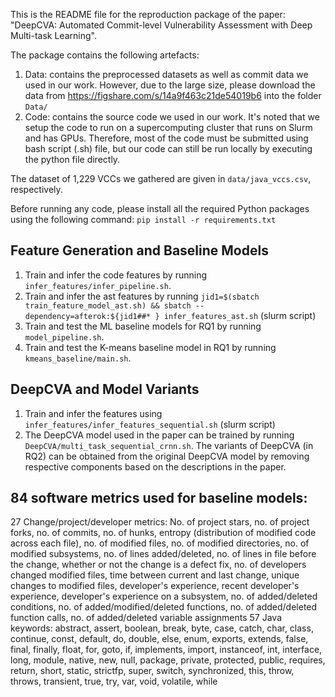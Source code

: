This is the README file for the reproduction package of the paper: "DeepCVA: Automated Commit-level Vulnerability Assessment with Deep Multi-task Learning".

The package contains the following artefacts:
1. Data: contains the preprocessed datasets as well as commit data we used in our work. However, due to the large size, please download the data from https://figshare.com/s/14a9f463c21de54019b6 into the folder `Data/`
2. Code: contains the source code we used in our work. It's noted that we setup the code to run on a supercomputing cluster that runs on Slurm and has GPUs. Therefore, most of the code must be submitted using bash script (.sh) file, but our code can still be run locally by executing the python file directly.

The dataset of 1,229 VCCs we gathered are given in `data/java_vccs.csv`, respectively.

Before running any code, please install all the required Python packages using the following command: `pip install -r requirements.txt`

## Feature Generation and Baseline Models
1. Train and infer the code features by running `infer_features/infer_pipeline.sh`.
2. Train and infer the ast features by running `jid1=$(sbatch train_feature_model_ast.sh) && sbatch --dependency=afterok:${jid1##* } infer_features_ast.sh` (slurm script)
3. Train and test the ML baseline models for RQ1 by running `model_pipeline.sh`.
4. Train and test the K-means baseline model in RQ1 by running `kmeans_baseline/main.sh`.

## DeepCVA and Model Variants
1. Train and infer the features using `infer_features/infer_features_sequential.sh` (slurm script)
2. The DeepCVA model used in the paper can be trained by running `DeepCVA/multi_task_sequential_crnn.sh`. The variants of DeepCVA (in RQ2) can be obtained from the original DeepCVA model by removing respective components based on the descriptions in the paper.

## 84 software metrics used for baseline models:
27 Change/project/developer metrics: No. of project stars, no. of project forks, no. of commits, no. of hunks, entropy (distribution of modified code across each file), no. of modified files, no. of modified directories, no. of modified subsystems, no. of lines added/deleted, no. of lines in file before the change, whether or not the change is a defect fix, no. of developers changed modified files, time between current and last change, unique changes to modified files, developer's experience, recent developer's experience, developer's experience on a subsystem, no. of added/deleted conditions, no. of added/modified/deleted functions, no. of added/deleted function calls, no. of added/deleted variable assignments
57 Java keywords: abstract, assert, boolean, break, byte, case, catch, char, class, continue, const, default, do, double, else, enum, exports, extends, false, final, finally, float, for, goto, if, implements, import, instanceof, int, interface, long, module, native, new, null, package, private, protected, public, requires, return, short, static, strictfp, super, switch, synchronized, this, throw, throws, transient, true, try, var, void, volatile, while

